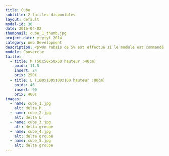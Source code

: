 ```yaml
---
title: Cube
subtitle: 2 tailles disponibles
layout: default
modal-id: 30
date: 2016-04-02
thumbnail: cube_1_thumb.jpg
project-date: ytytyt 2014
category: Web Development
description: <p>Un rabais de 5% est effectué si le module est commandé sans inserts. Le vissage du cube se fait par l'intérieur une fois le couvercle démonté.</p> <p>Poids => structure : 8kg, couvercle : 3.5kg</p> <p>Les vis de fixation de la structure et du couvercle sont fournies avec le module.</p>
modele: Couvercle
taille:
  - title: M (50x50x50x50 hauteur :40cm)
    poids: 11.5
    insert: 24
    prix: 250€
  - title: L (100x100x100x100 hauteur :80cm)
    poids: 46
    insert: 90
    prix: 400€
images:
  - name: cube_1.jpg
    alt: delta M
  - name: cube_2.jpg
    alt: delta L
  - name: cube_3.jpg
    alt: delta groupe
  - name: cube_4.jpg
    alt: delta groupe
  - name: cube_5.jpg
    alt: delta groupe        
---
```

